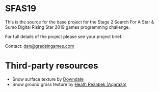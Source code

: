 # SFAS19

This is the source for the base project for the Stage 2 Search For A Star & Sumo Digital Rising Star 2019 games programming challenge.

For full details of the project please see your project brief.

Contact: dan@gradsingames.com 

# Third-party resources

- Snow surface texture by [Downdate](https://opengameart.org/users/downdate)
- Snow ground grass texture by [Heath Rezabek (Aqaraza)](https://opengameart.org/users/aqaraza)

